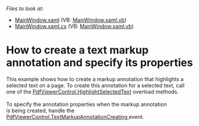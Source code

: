 <!-- default file list -->
*Files to look at*:

* [MainWindow.xaml](./CS/MarkupAnnotations/MainWindow.xaml) (VB: [MainWindow.xaml.vb](./VB/MarkupAnnotations/MainWindow.xaml.vb))
* [MainWindow.xaml.cs](./CS/MarkupAnnotations/MainWindow.xaml.cs) (VB: [MainWindow.xaml.vb](./VB/MarkupAnnotations/MainWindow.xaml.vb))
<!-- default file list end -->
#  How to create a text markup annotation and specify its properties 


This example shows how to create a markup annotation that highlights a selected text on a page. To create this annotation for a selected text, call one of the <a href="https://documentation.devexpress.com/WPF/DevExpress.Xpf.PdfViewer.PdfViewerControl.HighlightSelectedText.overloads">PdfViewerControl.HighlightSelectedText</a> overload methods. <br><br>To specify the annotation properties when the markup annotation is being created, handle the <a href="https://documentation.devexpress.com/WPF/DevExpress.Xpf.PdfViewer.PdfViewerControl.TextMarkupAnnotationCreating.event">PdfViewerControl.TextMarkupAnnotationCreating </a>event.

<br/>


